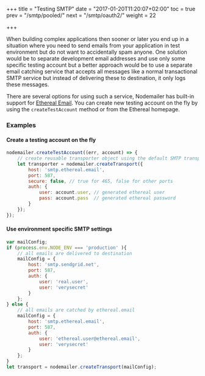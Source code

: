 +++
title = "Testing SMTP"
date = "2017-01-20T11:20:07+02:00"
toc = true
prev = "/smtp/pooled/"
next = "/smtp/oauth2/"
weight = 22

+++

When building complex applications then sooner or later you end up in a situation where you need to send emails from your application in test environment but do not want to accidentally spam anyone. One solution would be to separate development email addresses and use only some specific testing account but a better approach would be to use a separate email catching service that accepts all messages like a normal transactional SMTP service but instead of delivering these to destination, it only logs these messages.

There are several options for using such a service, Nodemailer has built-in support for [Ethereal Email](https://ethereal.email). You can create new testing account on the fly by using the `createTestAccount` method or from the Ethereal homepage.

### Examples

#### Create a testing account on the fly

```javascript
nodemailer.createTestAccount((err, account) => {
    // create reusable transporter object using the default SMTP transport
    let transporter = nodemailer.createTransport({
        host: 'smtp.ethereal.email',
        port: 587,
        secure: false, // true for 465, false for other ports
        auth: {
            user: account.user, // generated ethereal user
            pass: account.pass  // generated ethereal password
        }
    });
});
```

#### Use environment specific SMTP settings

```javascript
var mailConfig;
if (process.env.NODE_ENV === 'production' ){
    // all emails are delivered to destination
    mailConfig = {
        host: 'smtp.sendgrid.net',
        port: 587,
        auth: {
            user: 'real.user',
            user: 'verysecret'
        }
    };
} else {
    // all emails are catched by ethereal.email
    mailConfig = {
        host: 'smtp.ethereal.email',
        port: 587,
        auth: {
            user: 'ethereal.user@ethereal.email',
            user: 'verysecret'
        }
    };
}
let transport = nodemailer.createTransport(mailConfig);
```
